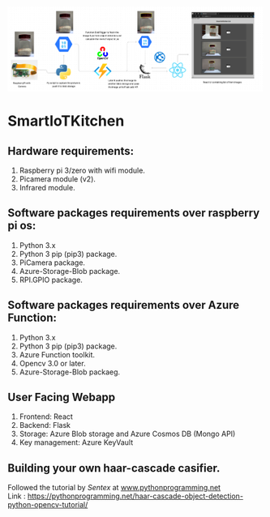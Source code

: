 ![Project-flow-diagram](/Flow-Diagram.png "Project Flow Chart" )


# SmartIoTKitchen
## Hardware requirements:
1. Raspberry pi 3/zero with wifi module.
2. Picamera module (v2).
3. Infrared module.


## Software packages requirements over raspberry pi os: 
1. Python 3.x
2. Python 3 pip (pip3) package.
3. PiCamera package.
4. Azure-Storage-Blob package.
5. RPI.GPIO package.

## Software packages requirements over Azure Function:
1. Python 3.x
2. Python 3 pip (pip3) package.
3. Azure Function toolkit.
4. Opencv 3.0 or later.
5. Azure-Storage-Blob packaeg.

## User Facing Webapp 
1. Frontend: React
2. Backend: Flask
3. Storage: Azure Blob storage and Azure Cosmos DB (Mongo API)
4. Key management: Azure KeyVault

## Building your own haar-cascade casifier.
Followed the tutorial by *Sentex* at www.pythonprogramming.net <br />
Link : https://pythonprogramming.net/haar-cascade-object-detection-python-opencv-tutorial/

